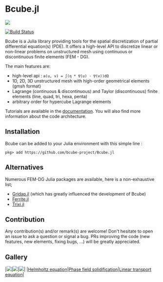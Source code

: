 # Bcube.jl

[![](https://img.shields.io/badge/docs-release-blue.svg)](https://bcube-project.github.io/Bcube.jl)

[![Build Status](https://github.com/bcube-project/Bcube.jl/workflows/CI/badge.svg)](https://github.com/bcube-project/Bcube.jl/actions)

Bcube is a Julia library providing tools for the spatial discretization of partial differential equation(s) (PDE). It offers a high-level API to discretize linear or non-linear problems on unstructured mesh using continuous or discontinuous finite elements (FEM - DG).

The main features are:
* high-level api : `a(u, v) = ∫(η * ∇(u) ⋅ ∇(v))dΩ`
* 1D, 2D, 3D unstructured mesh with high-order geometrical elements (gmsh format)
* Lagrange (continuous & discontinuous) and Taylor (discontinuous) finite elements (line, quad, tri, hexa, penta)
* arbitrary order for hypercube Lagrange elements

Tutorials are available in the [documentation](https://bcube-project.github.io/Bcube.jl). You will also find more information about the code architecture.


## Installation
Bcube can be added to your Julia environment with this simple line :
```julia-repl
pkg> add https://github.com/bcube-project/Bcube.jl
```

## Alternatives
Numerous FEM-DG Julia packages are available, here is a non-exhaustive list;
* [Gridap.jl](https://github.com/gridap/Gridap.jl) (which has greatly influenced the development of Bcube)
* [Ferrite.jl](https://github.com/Ferrite-FEM/Ferrite.jl)
* [Trixi.jl](https://github.com/trixi-framework/Trixi.jl)

## Contribution
Any contribution(s) and/or remark(s) are welcome! Don't hesitate to open an issue to ask a question or signal a bug. PRs improving the code (new features, new elements, fixing bugs, ...) will be greatly appreciated.

## Gallery
|![](https://bcube-project.github.io/BcubeTutorials.jl/stable/assets/helmholtz_x21_y21_vp6.png)|![](https://bcube-project.github.io/BcubeTutorials.jl/stable/assets/phase-field-supercooled-rectangle.gif)|![](https://bcube-project.github.io/BcubeTutorials.jl/stable/assets/linear_transport.gif)|
|[Helmholtz equation](https://bcube-project.github.io/BcubeTutorials.jl/stable/tutorial/helmholtz.html)|[Phase field solidification](https://bcube-project.github.io/BcubeTutorials.jl/stable/tutorial/phase_field_supercooled.html)|[Linear transport equation](https://bcube-project.github.io/BcubeTutorials.jl/stable/tutorial/linear_transport.html)|